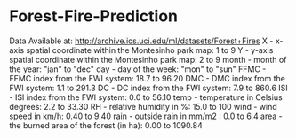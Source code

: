# Forest-Fire-Prediction
 Data Available at: http://archive.ics.uci.edu/ml/datasets/Forest+Fires  X - x-axis spatial coordinate within the Montesinho park map: 1 to 9  Y - y-axis spatial coordinate within the Montesinho park map: 2 to 9  month - month of the year: "jan" to "dec"  day - day of the week: "mon" to "sun"  FFMC - FFMC index from the FWI system: 18.7 to 96.20  DMC - DMC index from the FWI system: 1.1 to 291.3  DC - DC index from the FWI system: 7.9 to 860.6  ISI - ISI index from the FWI system: 0.0 to 56.10  temp - temperature in Celsius degrees: 2.2 to 33.30  RH - relative humidity in %: 15.0 to 100  wind - wind speed in km/h: 0.40 to 9.40  rain - outside rain in mm/m2 : 0.0 to 6.4  area - the burned area of the forest (in ha): 0.00 to 1090.84
